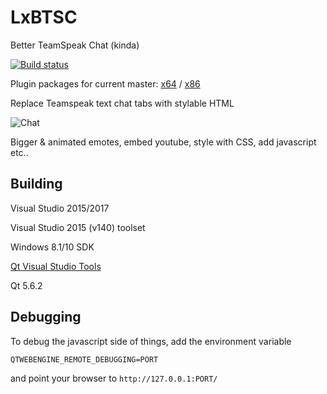 # LxBTSC
Better TeamSpeak Chat (kinda)

[![Build status](https://ci.appveyor.com/api/projects/status/5x17tael0j88eeuh?svg=true)](https://ci.appveyor.com/project/Luch00/lxbtsc)

Plugin packages for current master: [x64](https://ci.appveyor.com/api/projects/Luch00/lxbtsc/artifacts/BetterChat.ts3_plugin?branch=master&job=Environment%3A+GENERATOR%3DVisual+Studio+2015+Win64%2C+QTDIR%3DC%3A%5CQt%5C5.6%5Cmsvc2015_64%2C+PLATFORM%3Dx64) / [x86](https://ci.appveyor.com/api/projects/Luch00/lxbtsc/artifacts/BetterChat.ts3_plugin?branch=master&job=Environment%3A+GENERATOR%3DVisual+Studio+2015%2C+QTDIR%3DC%3A%5CQt%5C5.6%5Cmsvc2015%2C+PLATFORM%3DWin32)

Replace Teamspeak text chat tabs with stylable HTML

![Chat](https://i.imgur.com/FCuXJcS.gif)

Bigger & animated emotes, embed youtube, style with CSS, add javascript etc..


## Building
Visual Studio 2015/2017

Visual Studio 2015 (v140) toolset

Windows 8.1/10 SDK

[Qt Visual Studio Tools](https://marketplace.visualstudio.com/items?itemName=TheQtCompany.QtVisualStudioTools-19123)

Qt 5.6.2


## Debugging
To debug the javascript side of things, add the environment variable

`QTWEBENGINE_REMOTE_DEBUGGING=PORT`

and point your browser to `http://127.0.0.1:PORT/`
